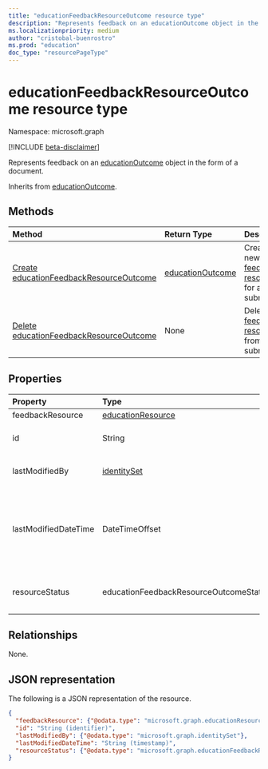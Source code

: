 ```yaml
---
title: "educationFeedbackResourceOutcome resource type"
description: "Represents feedback on an educationOutcome object in the form of a document."
ms.localizationpriority: medium
author: "cristobal-buenrostro"
ms.prod: "education"
doc_type: "resourcePageType"
---
```


# educationFeedbackResourceOutcome resource type

Namespace: microsoft.graph

[!INCLUDE [beta-disclaimer](../../includes/beta-disclaimer.md)]

Represents feedback on an [educationOutcome](../resources/educationoutcome.md) object in the form of a document.

Inherits from [educationOutcome](../resources/educationoutcome.md).

## Methods

| Method       | Return Type | Description |
|:-------------|:------------|:------------|
| [Create educationFeedbackResourceOutcome](../api/educationfeedbackresourceoutcome-post-outcomes.md) | [educationOutcome](../resources/educationoutcome.md) | Create a new [feedback resource](../resources/educationfeedbackresourceoutcome.md) for a submission. |
| [Delete educationFeedbackResourceOutcome](../api/educationfeedbackresourceoutcome-delete.md) | None | Delete a [feedback resource](../resources/educationfeedbackresourceoutcome.md) from a submission. |

## Properties

| Property     | Type        | Description |
|:-------------|:------------|:------------|
|feedbackResource|[educationResource](../resources/educationresource.md)|The actual feedback resource.|
|id|String|Unique identifier for the **educationFeedbackResourceOutcome**. Inherited from [entity](../resources/entity.md).|
|lastModifiedBy|[identitySet](../resources/identityset.md)|The individual who updated the resource. Inherited from [educationOutcome](../resources/educationoutcome.md).|
|lastModifiedDateTime|DateTimeOffset|The moment in time when the resource was last modified. The Timestamp type represents date and time information using ISO 8601 format and is always in UTC time. For example, midnight UTC on Jan 1, 2021 is `2021-01-01T00:00:00Z`. Inherited from [educationOutcome](../resources/educationoutcome.md).|
|resourceStatus|educationFeedbackResourceOutcomeStatus|The status of the feedback resource. The possible values are: `notPublished`, `pendingPublish`, `published`, `failedPublish`, `unknownFutureValue`.|

## Relationships

None.

## JSON representation

The following is a JSON representation of the resource.

<!-- {
  "blockType": "resource",
  "optionalProperties": [

  ],
  "@odata.type": "microsoft.graph.educationFeedbackResourceOutcome",
  "keyProperty": "id"
}-->

```json
{
  "feedbackResource": {"@odata.type": "microsoft.graph.educationResource"},
  "id": "String (identifier)",
  "lastModifiedBy": {"@odata.type": "microsoft.graph.identitySet"},
  "lastModifiedDateTime": "String (timestamp)",
  "resourceStatus": {"@odata.type": "microsoft.graph.educationFeedbackResourceOutcomeStatus"}
}
```

<!-- uuid: 16cd6b66-4b1a-43a1-adaf-3a886856ed98
2022-05-05 14:57:30 UTC -->
<!-- {
  "type": "#page.annotation",
  "description": "educationFeedbackResourceOutcome resource",
  "keywords": "",
  "section": "documentation",
  "tocPath": ""
}-->
